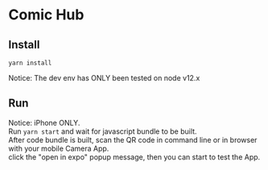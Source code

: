 # Comic Hub
## Install
```
yarn install
```
Notice: The dev env has ONLY been tested on node v12.x

## Run
Notice: iPhone ONLY.  
Run `yarn start` and wait for javascript bundle to be built.  
After code bundle is built, scan the QR code in command line or in browser with your mobile Camera App.  
click the "open in expo" popup message, then you can start to test the App.
